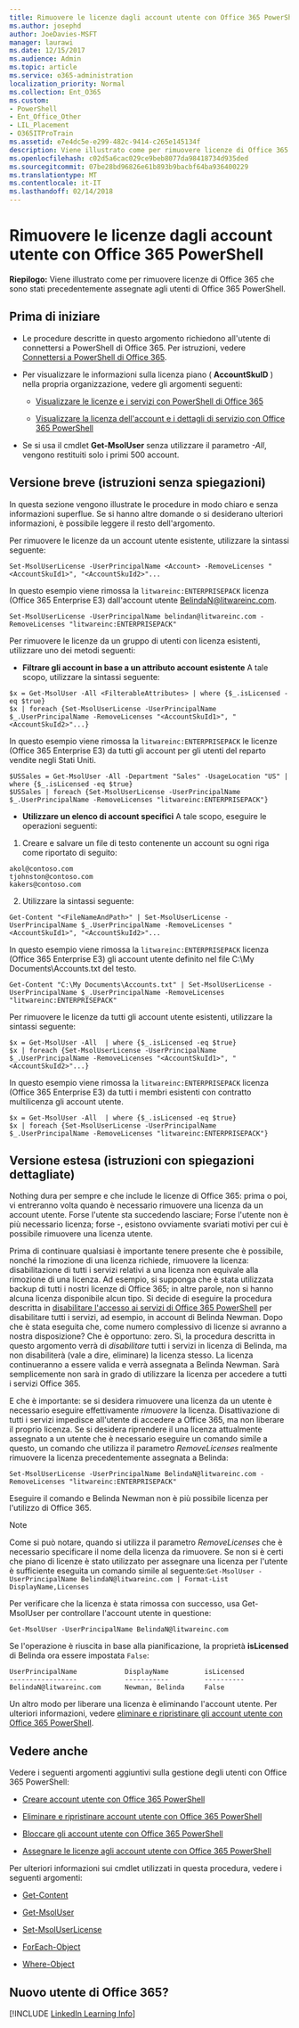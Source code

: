 ```yaml
---
title: Rimuovere le licenze dagli account utente con Office 365 PowerShell
ms.author: josephd
author: JoeDavies-MSFT
manager: laurawi
ms.date: 12/15/2017
ms.audience: Admin
ms.topic: article
ms.service: o365-administration
localization_priority: Normal
ms.collection: Ent_O365
ms.custom:
- PowerShell
- Ent_Office_Other
- LIL_Placement
- O365ITProTrain
ms.assetid: e7e4dc5e-e299-482c-9414-c265e145134f
description: Viene illustrato come per rimuovere licenze di Office 365 che sono stati precedentemente assegnate agli utenti di Office 365 PowerShell.
ms.openlocfilehash: c02d5a6cac029ce9beb8077da98418734d935ded
ms.sourcegitcommit: 07be28bd96826e61b893b9bacbf64ba936400229
ms.translationtype: MT
ms.contentlocale: it-IT
ms.lasthandoff: 02/14/2018
---
```

# <a name="remove-licenses-from-user-accounts-with-office-365-powershell"></a>Rimuovere le licenze dagli account utente con Office 365 PowerShell

**Riepilogo:** Viene illustrato come per rimuovere licenze di Office 365 che sono stati precedentemente assegnate agli utenti di Office 365 PowerShell.
  
## <a name="before-you-begin"></a>Prima di iniziare

- Le procedure descritte in questo argomento richiedono all'utente di connettersi a PowerShell di Office 365. Per istruzioni, vedere [Connettersi a PowerShell di Office 365](connect-to-office-365-powershell.md).
    
- Per visualizzare le informazioni sulla licenza piano ( **AccountSkuID** ) nella propria organizzazione, vedere gli argomenti seguenti:
    
  - [Visualizzare le licenze e i servizi con PowerShell di Office 365](view-licenses-and-services-with-office-365-powershell.md)
    
  - [Visualizzare la licenza dell'account e i dettagli di servizio con Office 365 PowerShell](view-account-license-and-service-details-with-office-365-powershell.md)
    
- Se si usa il cmdlet **Get-MsolUser** senza utilizzare il parametro _-All_, vengono restituiti solo i primi 500 account.
    
## <a name="the-short-version-instructions-without-explanations"></a>Versione breve (istruzioni senza spiegazioni)
<a name="ShortVersion"> </a>

In questa sezione vengono illustrate le procedure in modo chiaro e senza informazioni superflue. Se si hanno altre domande o si desiderano ulteriori informazioni, è possibile leggere il resto dell'argomento.
  
Per rimuovere le licenze da un account utente esistente, utilizzare la sintassi seguente:
  
```
Set-MsolUserLicense -UserPrincipalName <Account> -RemoveLicenses "<AccountSkuId1>", "<AccountSkuId2>"...
```

In questo esempio viene rimossa la `litwareinc:ENTERPRISEPACK` licenza (Office 365 Enterprise E3) dall'account utente BelindaN@litwareinc.com.
  
```
Set-MsolUserLicense -UserPrincipalName belindan@litwareinc.com -RemoveLicenses "litwareinc:ENTERPRISEPACK"
```

Per rimuovere le licenze da un gruppo di utenti con licenza esistenti, utilizzare uno dei metodi seguenti:
  
- **Filtrare gli account in base a un attributo account esistente** A tale scopo, utilizzare la sintassi seguente:
    
```
$x = Get-MsolUser -All <FilterableAttributes> | where {$_.isLicensed -eq $true}
$x | foreach {Set-MsolUserLicense -UserPrincipalName $_.UserPrincipalName -RemoveLicenses "<AccountSkuId1>", "<AccountSkuId2>"...}
```

In questo esempio viene rimossa la `litwareinc:ENTERPRISEPACK` le licenze (Office 365 Enterprise E3) da tutti gli account per gli utenti del reparto vendite negli Stati Uniti.
    
```
$USSales = Get-MsolUser -All -Department "Sales" -UsageLocation "US" | where {$_.isLicensed -eq $true}
$USSales | foreach {Set-MsolUserLicense -UserPrincipalName $_.UserPrincipalName -RemoveLicenses "litwareinc:ENTERPRISEPACK"}
```

- **Utilizzare un elenco di account specifici** A tale scopo, eseguire le operazioni seguenti:
    
1. Creare e salvare un file di testo contenente un account su ogni riga come riportato di seguito:
    
  ```
akol@contoso.com
tjohnston@contoso.com
kakers@contoso.com
  ```

2. Utilizzare la sintassi seguente:
    
  ```
  Get-Content "<FileNameAndPath>" | Set-MsolUserLicense -UserPrincipalName $_.UserPrincipalName -RemoveLicenses "<AccountSkuId1>", "<AccountSkuId2>"...
  ```

In questo esempio viene rimossa la `litwareinc:ENTERPRISEPACK` licenza (Office 365 Enterprise E3) gli account utente definito nel file C:\My Documents\Accounts.txt del testo.
    
  ```
  Get-Content "C:\My Documents\Accounts.txt" | Set-MsolUserLicense -UserPrincipalName $_.UserPrincipalName -RemoveLicenses "litwareinc:ENTERPRISEPACK"
  ```

Per rimuovere le licenze da tutti gli account utente esistenti, utilizzare la sintassi seguente:
  
```
$x = Get-MsolUser -All  | where {$_.isLicensed -eq $true}
$x | foreach {Set-MsolUserLicense -UserPrincipalName $_.UserPrincipalName -RemoveLicenses "<AccountSkuId1>", "<AccountSkuId2>"...}
```

In questo esempio viene rimossa la `litwareinc:ENTERPRISEPACK` licenza (Office 365 Enterprise E3) da tutti i membri esistenti con contratto multilicenza gli account utente.
  
```
$x = Get-MsolUser -All  | where {$_.isLicensed -eq $true}
$x | foreach {Set-MsolUserLicense -UserPrincipalName $_.UserPrincipalName -RemoveLicenses "litwareinc:ENTERPRISEPACK"}
```

## <a name="the-long-version-instructions-with-detailed-explanations"></a>Versione estesa (istruzioni con spiegazioni dettagliate)
<a name="LongVersion"> </a>

Nothing dura per sempre e che include le licenze di Office 365: prima o poi, vi entreranno volta quando è necessario rimuovere una licenza da un account utente. Forse l'utente sta succedendo lasciare; Forse l'utente non è più necessario licenza; forse -, esistono ovviamente svariati motivi per cui è possibile rimuovere una licenza utente.
  
Prima di continuare qualsiasi è importante tenere presente che è possibile, nonché la rimozione di una licenza richiede, rimuovere la licenza: disabilitazione di tutti i servizi relativi a una licenza non equivale alla rimozione di una licenza. Ad esempio, si supponga che è stata utilizzata backup di tutti i nostri licenze di Office 365; in altre parole, non si hanno alcuna licenza disponibile alcun tipo. Si decide di eseguire la procedura descritta in [disabilitare l'accesso ai servizi di Office 365 PowerShell](disable-access-to-services-with-office-365-powershell.md) per disabilitare tutti i servizi, ad esempio, in account di Belinda Newman. Dopo che è stata eseguita che, come numero complessivo di licenze si avranno a nostra disposizione? Che è opportuno: zero. Sì, la procedura descritta in questo argomento verrà di *disabilitare* tutti i servizi in licenza di Belinda, ma non disabiliterà (vale a dire, eliminare) la licenza stesso. La licenza continueranno a essere valida e verrà assegnata a Belinda Newman. Sarà semplicemente non sarà in grado di utilizzare la licenza per accedere a tutti i servizi Office 365.
  
E che è importante: se si desidera rimuovere una licenza da un utente è necessario eseguire effettivamente *rimuovere* la licenza. Disattivazione di tutti i servizi impedisce all'utente di accedere a Office 365, ma non liberare il proprio licenza. Se si desidera riprendere il una licenza attualmente assegnato a un utente che è necessario eseguire un comando simile a questo, un comando che utilizza il parametro _RemoveLicenses_ realmente rimuovere la licenza precedentemente assegnata a Belinda:
  
```
Set-MsolUserLicense -UserPrincipalName BelindaN@litwareinc.com -RemoveLicenses "litwareinc:ENTERPRISEPACK"
```

Eseguire il comando e Belinda Newman non è più possibile licenza per l'utilizzo di Office 365.
  
> [!NOTE]
> Come si può notare, quando si utilizza il parametro _RemoveLicenses_ che è necessario specificare il nome della licenza da rimuovere. Se non si è certi che piano di licenze è stato utilizzato per assegnare una licenza per l'utente è sufficiente eseguita un comando simile al seguente:`Get-MsolUser -UserPrincipalName BelindaN@litwareinc.com | Format-List DisplayName,Licenses`
  
Per verificare che la licenza è stata rimossa con successo, usa Get-MsolUser per controllare l'account utente in questione:
  
```
Get-MsolUser -UserPrincipalName BelindaN@litwareinc.com
```

Se l'operazione è riuscita in base alla pianificazione, la proprietà **isLicensed** di Belinda ora essere impostata `False`:
  
```
UserPrincipalName            DisplayName         isLicensed
-----------------            -----------         ----------
BelindaN@litwareinc.com      Newman, Belinda     False
```

Un altro modo per liberare una licenza è eliminando l'account utente. Per ulteriori informazioni, vedere [eliminare e ripristinare gli account utente con Office 365 PowerShell](delete-and-restore-user-accounts-with-office-365-powershell.md).
  
## <a name="see-also"></a>Vedere anche

Vedere i seguenti argomenti aggiuntivi sulla gestione degli utenti con Office 365 PowerShell:
  
- [Creare account utente con Office 365 PowerShell](create-user-accounts-with-office-365-powershell.md)
    
- [Eliminare e ripristinare account utente con Office 365 PowerShell](delete-and-restore-user-accounts-with-office-365-powershell.md)
    
- [Bloccare gli account utente con Office 365 PowerShell](block-user-accounts-with-office-365-powershell.md)
    
- [Assegnare le licenze agli account utente con Office 365 PowerShell](assign-licenses-to-user-accounts-with-office-365-powershell.md)
    
Per ulteriori informazioni sui cmdlet utilizzati in questa procedura, vedere i seguenti argomenti:
  
- [Get-Content](https://go.microsoft.com/fwlink/p/?LinkId=289917)
    
- [Get-MsolUser](https://go.microsoft.com/fwlink/p/?LinkId=691543)
    
- [Set-MsolUserLicense](https://go.microsoft.com/fwlink/p/?LinkId=691548)
    
- [ForEach-Object](https://go.microsoft.com/fwlink/p/?LinkId=113300)
    
- [Where-Object](https://go.microsoft.com/fwlink/p/?LinkId=113423)
    
## <a name="new-to-office-365"></a>Nuovo utente di Office 365?

[!INCLUDE [LinkedIn Learning Info](../common/office/linkedin-learning-info.md)]
   

